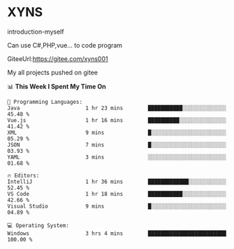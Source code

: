 # XYNS
introduction-myself

Can use C#,PHP,vue... to code program

GiteeUrl:https://gitee.com/xyns001

My all projects pushed on gitee

<!--START_SECTION:waka-->
📊 **This Week I Spent My Time On** 

```text
💬 Programming Languages: 
Java                     1 hr 23 mins        ███████████░░░░░░░░░░░░░░   45.48 % 
Vue.js                   1 hr 16 mins        ██████████░░░░░░░░░░░░░░░   41.42 % 
XML                      9 mins              █░░░░░░░░░░░░░░░░░░░░░░░░   05.29 % 
JSON                     7 mins              █░░░░░░░░░░░░░░░░░░░░░░░░   03.93 % 
YAML                     3 mins              ░░░░░░░░░░░░░░░░░░░░░░░░░   01.68 % 

🔥 Editors: 
IntelliJ                 1 hr 36 mins        █████████████░░░░░░░░░░░░   52.45 % 
VS Code                  1 hr 18 mins        ███████████░░░░░░░░░░░░░░   42.66 % 
Visual Studio            9 mins              █░░░░░░░░░░░░░░░░░░░░░░░░   04.89 % 

💻 Operating System: 
Windows                  3 hrs 4 mins        █████████████████████████   100.00 % 
```


<!--END_SECTION:waka-->
